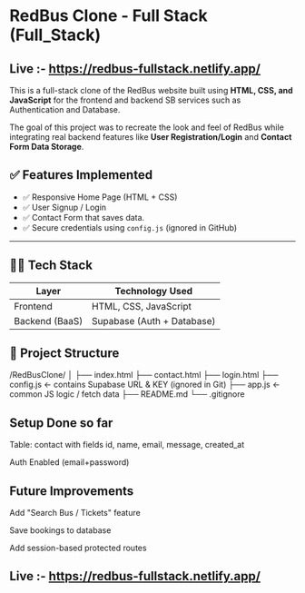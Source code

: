 # RedBus Clone - Full Stack (Full_Stack)
## Live :- https://redbus-fullstack.netlify.app/

This is a full-stack clone of the RedBus website built using **HTML, CSS, and JavaScript** for the frontend and backend SB services such as Authentication and Database.

The goal of this project was to recreate the look and feel of RedBus while integrating real backend features like **User Registration/Login** and **Contact Form Data Storage**.


## ✅ Features Implemented

- ✅ Responsive Home Page (HTML + CSS)
- ✅ User Signup / Login 
- ✅ Contact Form that saves data.
- ✅ Secure credentials using `config.js` (ignored in GitHub)

---

## 🧑‍💻 Tech Stack

| Layer         | Technology Used                |
|---------------|--------------------------------|
| Frontend      | HTML, CSS, JavaScript          |
| Backend (BaaS)| Supabase (Auth + Database)     |

## 📁 Project Structure
/RedBusClone/
│
├── index.html
├── contact.html
├── login.html
├── config.js <- contains Supabase URL & KEY (ignored in Git)
├── app.js <- common JS logic / fetch data
├── README.md
└── .gitignore

## Setup Done so far

Table: contact with fields id, name, email, message, created_at

Auth Enabled (email+password)

##  Future Improvements

Add "Search Bus / Tickets" feature

Save bookings to database

Add session-based protected routes

## Live :- https://redbus-fullstack.netlify.app/

